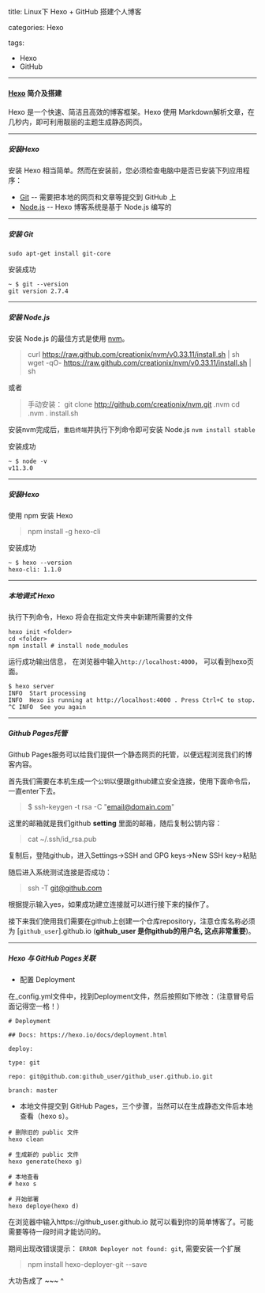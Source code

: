 title: Linux下 Hexo + GitHub 搭建个人博客

categories: Hexo

tags:
  - Hexo
  - GitHub

---
#### [Hexo](https://hexo.io/zh-cn/docs/index.html) 简介及搭建
Hexo 是一个快速、简洁且高效的博客框架。Hexo 使用 Markdown解析文章，在几秒内，即可利用靓丽的主题生成静态网页。

---
##### 安装Hexo
安装 Hexo 相当简单。然而在安装前，您必须检查电脑中是否已安装下列应用程序：
*   [Git](http://git-scm.com/) -- 需要把本地的网页和文章等提交到 GitHub 上
*   [Node.js](http://nodejs.org/) -- Hexo 博客系统是基于 Node.js 编写的

---
##### 安装 Git

 `sudo apt-get install git-core`

安装成功
```
~ $ git --version
git version 2.7.4
```
---
##### 安装 Node.js

安装 Node.js 的最佳方式是使用 [nvm](https://github.com/creationix/nvm)。

> curl https://raw.github.com/creationix/nvm/v0.33.11/install.sh | sh
wget -qO- https://raw.github.com/creationix/nvm/v0.33.11/install.sh | sh

或者
> 手动安装： git clone http://github.com/creationix/nvm.git .nvm
cd .nvm
. install.sh

安装nvm完成后，`重启终端`并执行下列命令即可安装 Node.js
`nvm install stable`

安装成功
```
~ $ node -v
v11.3.0
```
---
##### 安装Hexo
使用 npm 安装 Hexo
> npm install -g hexo-cli

安装成功
```
~ $ hexo --version
hexo-cli: 1.1.0
```
---
##### 本地调式 Hexo
执行下列命令，Hexo 将会在指定文件夹中新建所需要的文件

```
hexo init <folder>
cd <folder>
npm install # install node_modules
```
运行成功输出信息， 在浏览器中输入`http://localhost:4000`， 可以看到hexo页面。
```
$ hexo server
INFO  Start processing
INFO  Hexo is running at http://localhost:4000 . Press Ctrl+C to stop.
^C INFO  See you again
```
---
##### Github Pages托管
Github Pages服务可以给我们提供一个静态网页的托管，以便远程浏览我们的博客内容。

首先我们需要在本机生成一个`公钥`以便跟github建立安全连接，使用下面命令后，
一直enter下去。
>$ ssh-keygen -t rsa -C "email@domain.com"

这里的邮箱就是我们github **setting** 里面的邮箱，随后复制公钥内容：

>cat ~/.ssh/id_rsa.pub

复制后，登陆github，进入Settings->SSH and GPG keys->New SSH key->粘贴

随后进入系统测试连接是否成功：

>ssh -T git@github.com

根据提示输入yes，如果成功建立连接就可以进行接下来的操作了。

接下来我们使用我们需要在github上创建一个仓库repository，注意仓库名称必须为 [`github_user`].github.io (**github_user 是你github的用户名, 这点非常重要**)。

---
##### Hexo 与 GitHub Pages关联
* 配置 Deployment

在_config.yml文件中，找到Deployment文件，然后按照如下修改：（注意冒号后面记得空一格！）
```
# Deployment

## Docs: https://hexo.io/docs/deployment.html

deploy:

type: git

repo: git@github.com:github_user/github_user.github.io.git

branch: master
```
* 本地文件提交到 GitHub Pages，三个步骤，当然可以在生成静态文件后本地查看（hexo s）。
```
# 删除旧的 public 文件
hexo clean

# 生成新的 public 文件
hexo generate(hexo g)

# 本地查看
# hexo s

# 开始部署
hexo deploye(hexo d)
```
在浏览器中输入https://github_user.github.io 就可以看到你的简单博客了。可能需要等待一段时间才能访问的。

期间出现改错误提示： `ERROR Deployer not found: git`, 需要安装一个扩展
> npm install hexo-deployer-git --save

大功告成了 ~~~ ^
<!-- more -->
